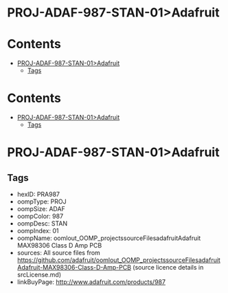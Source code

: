
PROJ-ADAF-987-STAN-01>Adafruit
==============================

Contents
========

* [PROJ-ADAF-987-STAN-01>Adafruit](#proj-adaf-987-stan-01adafruit)
	* [Tags](#tags)

Contents
========

* [PROJ-ADAF-987-STAN-01>Adafruit](#proj-adaf-987-stan-01adafruit)
	* [Tags](#tags)

# PROJ-ADAF-987-STAN-01>Adafruit

## Tags

- hexID: PRA987
- oompType: PROJ
- oompSize: ADAF
- oompColor: 987
- oompDesc: STAN
- oompIndex: 01
- oompName: oomlout_OOMP_projectssourceFilesadafruitAdafruit MAX98306 Class D Amp PCB
- sources: All source files from https://github.com/adafruit/oomlout_OOMP_projectssourceFilesadafruitAdafruit-MAX98306-Class-D-Amp-PCB (source licence details in srcLicense.md)
- linkBuyPage: http://www.adafruit.com/products/987
